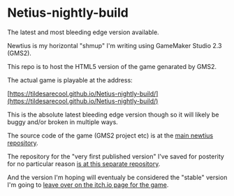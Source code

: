 # Netius-nightly-build
The latest and most bleeding edge version available.

Newtius is my horizontal "shmup" I'm writing using GameMaker Studio 2.3 (GMS2). 

This repo is to host the HTML5 version of the game genarated by GMS2. 

The actual game is playable at the address:

[https://tildesarecool.github.io/Netius-nightly-build/](https://tildesarecool.github.io/Netius-nightly-build/)

This is the absolute latest bleeding edge version though so it will likely be buggy and/or broken in multiple ways.

The source code of the game (GMS2 project etc) is at the [main newtius repository](https://github.com/tildesarecool/newtius). 

The repository for the "very first published version" I've saved for posterity for no particular reason [is at this separate repository](https://github.com/tildesarecool/newtius_pre-alpha-1-playable-800x600).

And the version I'm hoping will eventualy be considered the "stable" version I'm going to [leave over on the itch.io page for the game](https://tildesarecool.itch.io/newtius).
